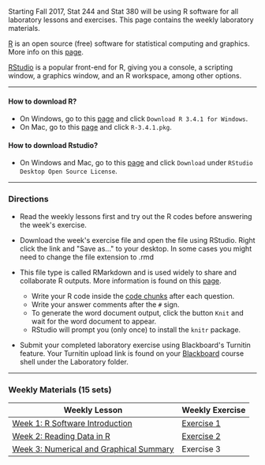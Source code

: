Starting Fall 2017, Stat 244 and Stat 380 will be using R software for all laboratory lessons and exercises. This page contains the weekly laboratory materials. 

[R](<https://cran.r-project.org/>) is an open source (free) software for statistical computing and graphics. More info on this [page](<http://www.siue.edu/~jpailde/Intro_to_R.html>).

[RStudio](<https://www.rstudio.com/>) is a popular front-end for R, giving you a console, a scripting window, a graphics window, and an R workspace, among other options.


***
#### How to download R?

* On Windows, go to this [page](<https://cran.r-project.org/bin/windows/base/>) and click `Download R 3.4.1 for Windows`.
* On Mac, go to this [page](<https://cran.r-project.org/bin/macosx/>) and click `R-3.4.1.pkg`.

#### How to download Rstudio?

* On Windows and Mac, go to this [page](<https://www.rstudio.com/products/rstudio/download/>) and click `Download` under `RStudio Desktop Open Source License`.

***
### Directions

* Read the weekly lessons first and try out the R codes before answering the week's exercise.

* Download the week's exercise file and open the file using RStudio. Right click the link and "Save as..." to your desktop. In some cases you might need to change the file extension to .rmd

* This file type is called RMarkdown and is used widely to share and collaborate R outputs. More information is found on this [page](<http://rmarkdown.rstudio.com/articles_docx.html>).

    - Write your R code inside the [code chunks](<http://rmarkdown.rstudio.com/authoring_rcodechunks.html>) after each question.
    - Write your answer comments after the `#` sign.
    - To generate the word document output, click the button `Knit` and wait for the word document to appear.
    - RStudio will prompt you (only once) to install the `knitr` package.

* Submit your completed laboratory exercise using Blackboard's Turnitin feature. Your Turnitin upload link is found on your [Blackboard](<https://bb.siue.edu/webapps/portal/execute/tabs/tabAction?tab_tab_group_id=_35_1>) course shell under the Laboratory folder.

***

### Weekly Materials (15 sets)

Weekly Lesson  |  Weekly Exercise
---------------|-----------
[Week 1: R Software Introduction](<https://github.com/jpailden/rstatlab/blob/master/week1.md>) | [Exercise 1](<https://raw.githubusercontent.com/jpailden/rstatlab/master/Week1-Exercise.Rmd>)
[Week 2: Reading Data in R](<https://github.com/jpailden/rstatlab/blob/master/week2.md>) | [Exercise 2](<https://raw.githubusercontent.com/jpailden/rstatlab/master/week2-Exercise.Rmd>)
[Week 3: Numerical and Graphical Summary](<https://github.com/jpailden/rstatlab/blob/master/week3.md>) | Exercise 3
